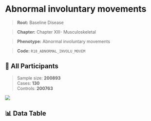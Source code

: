 # Abnormal involuntary movements

> **Root:** Baseline Disease  

> **Chapter:** Chapter XIII- Musculoskeletal  

> **Phenotype:** Abnormal involuntary movements  

> **Code:** `R18_ABNORMAL_INVOLU_MOVEM`

## 🧪 All Participants  
> Sample size: **200893**  
> Cases: **130**  
> Controls: **200763**
<img src="/Sensitive/Figures/ALL/Baseline/R18_ABNORMAL_INVOLU_MOVEM.png"/>

## 📊 Data Table
<CsvTableMRF src="/Sensitive/Data/ALL/Baseline/LG_R18_ABNORMAL_INVOLU_MOVEM.csv"/>

